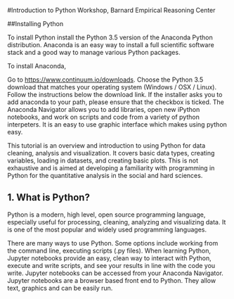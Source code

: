 #Introduction to Python Workshop, Barnard Empirical Reasoning Center

##Installing Python

To install Python install the Python 3.5 version of the Anaconda Python distribution. Anaconda is an easy way to install a full scientific software stack and a good way to manage various Python packages.

To install Anaconda,

Go to https://www.continuum.io/downloads.
Choose the Python 3.5 download that matches your operating system (Windows / OSX / Linux).
Follow the instructions below the download link.
If the installer asks you to add anaconda to your path, please ensure that the checkbox is ticked.
The Anaconda Navigator allows you to add libraries, open new iPython notebooks, and work on scripts and code from a variety of python interpeters. It is an easy to use graphic interface which makes using python easy. 


This tutorial is an overview and introduction to using Python for data cleaning, analysis and visualization. It covers basic data types, creating variables, loading in datasets, and creating basic plots. This is not exhaustive and is aimed at developing a familiarity with programming in Python for the quantitative analysis in the social and hard sciences. 



## 1. What is Python?

Python is a modern, high level, open source programming language, especially useful for processing, cleaning, analyzing and visualizing data. It is one of the most popular and widely used programming languages. 

There are many ways to use Python. Some options include working from the command line, executing scripts (.py files). When learning Python, Jupyter notebooks provide an easy, clean way to interact with Python, execute and write scripts, and see your results in line with the code you write. Jupyter notebooks can be accessed from your Anaconda Navigator. Jupyter notebooks are a browser based front end to Python. They allow text, graphics and can be easily run. 


